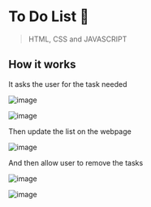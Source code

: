 # To Do List 📃  

> HTML, CSS and JAVASCRIPT

## How it works
It asks the user for the task needed

![image](https://github.com/user-attachments/assets/69efd430-6350-4807-a623-fcbaf2f5a86e)

![image](https://github.com/user-attachments/assets/3ff6c31e-3254-4b87-83d3-d96649e66761)

Then update the list on the webpage

![image](https://github.com/user-attachments/assets/52708ca8-092a-4ea1-806a-2823c45c5296)


And then allow user to remove the tasks

![image](https://github.com/user-attachments/assets/aac17ddd-575f-409c-bd59-1baaa1712c0e)

![image](https://github.com/user-attachments/assets/6743802a-779f-49e6-8a49-2108eb1b5e08)


